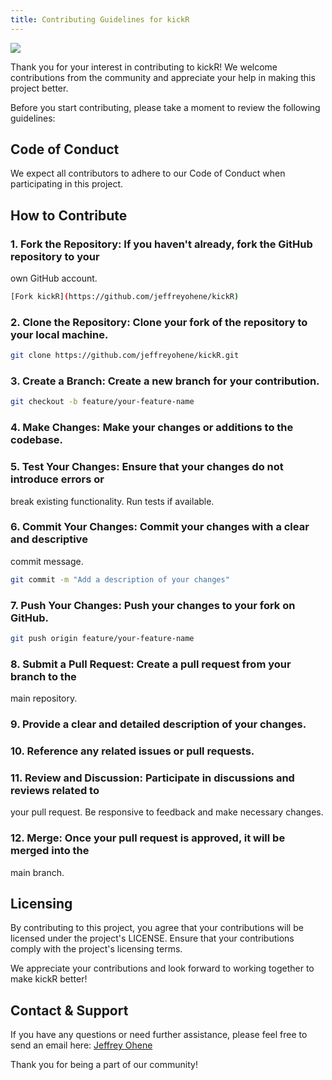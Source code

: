 ```yaml
---
title: Contributing Guidelines for kickR
---
```

![](https://icons8.com/icon/84301/soccer-ball)


Thank you for your interest in contributing to kickR! We welcome 
contributions from the community and appreciate your help in making this 
project better.

Before you start contributing, please take a moment to review the following 
guidelines:

## Code of Conduct
We expect all contributors to adhere to our Code of Conduct when participating 
in this project.

## How to Contribute

### 1. Fork the Repository: If you haven't already, fork the GitHub repository to your 
own GitHub account.

```bash
[Fork kickR](https://github.com/jeffreyohene/kickR)
```

### 2. Clone the Repository: Clone your fork of the repository to your local machine.

```bash
git clone https://github.com/jeffreyohene/kickR.git
```
### 3. Create a Branch: Create a new branch for your contribution.

```bash
git checkout -b feature/your-feature-name

```

### 4. Make Changes: Make your changes or additions to the codebase.

### 5. Test Your Changes: Ensure that your changes do not introduce errors or 
break existing functionality. Run tests if available.

### 6. Commit Your Changes: Commit your changes with a clear and descriptive 
commit message.

```bash
git commit -m "Add a description of your changes"
```
### 7. Push Your Changes: Push your changes to your fork on GitHub.

```bash
git push origin feature/your-feature-name
```
### 8. Submit a Pull Request: Create a pull request from your branch to the 
main repository.

### 9. Provide a clear and detailed description of your changes.
### 10. Reference any related issues or pull requests.
### 11. Review and Discussion: Participate in discussions and reviews related to 
your pull request. Be responsive to feedback and make necessary changes.

### 12. Merge: Once your pull request is approved, it will be merged into the 
main branch.


## Licensing

By contributing to this project, you agree that your contributions will be 
licensed under the project's LICENSE. Ensure that your contributions comply 
with the project's licensing terms.

We appreciate your contributions and look forward to working together 
to make kickR better!

## Contact & Support
If you have any questions or need further assistance, please feel free to 
send an email here: [Jeffrey Ohene](mailto:jeffrey.ohene@aol.com)

Thank you for being a part of our community!
